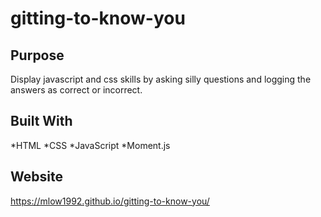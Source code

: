 # gitting-to-know-you

## Purpose
Display javascript and css skills by asking silly questions and logging the answers as correct or incorrect.

## Built With
*HTML
*CSS
*JavaScript
*Moment.js

## Website
https://mlow1992.github.io/gitting-to-know-you/